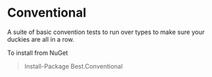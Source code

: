 Conventional
============

A suite of basic convention tests to run over types to make sure your duckies are all in a row.

To install from NuGet

>Install-Package Best.Conventional 
